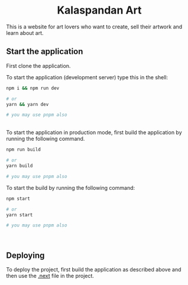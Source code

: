 <h1 align="center">Kalaspandan Art</h1>
This is a website for art lovers who want to create, sell their artwork and learn about art.

<br/>

## Start the application

First clone the application.

To start the application (development server)
type this in the shell:

```bash
npm i && npm run dev

# or
yarn && yarn dev

# you may use pnpm also
```

<br/>
To start the application in production mode,
first build the application by running the following command.

```bash
npm run build

# or
yarn build

# you may use pnpm also
```

To start the build by running the following command:

```bash
npm start

# or
yarn start

# you may use pnpm also
```

<br/>

## Deploying

To deploy the project, first build the application as described above and then use the [.next](https://github.com/Riddhiman007/art-blog/tree/main/.next) file in the project.
